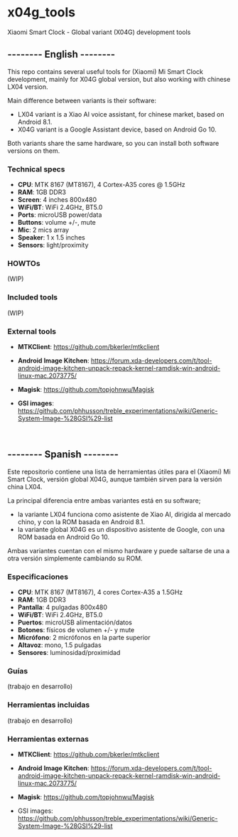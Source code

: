 # x04g_tools
Xiaomi Smart Clock - Global variant (X04G) development tools

## --------  English  --------

This repo contains several useful tools for (Xiaomi) Mi Smart Clock development, mainly for X04G global version, but also working with chinese LX04 version.

Main difference between variants is their software:

- LX04 variant is a Xiao AI voice assistant, for chinese market, based on Android 8.1.
- X04G variant is a Google Assistant device, based on Android Go 10.

Both variants share the same hardware, so you can install both software versions on them.

### Technical specs

- **CPU**: MTK 8167 (MT8167), 4 Cortex-A35 cores @ 1.5GHz
- **RAM**: 1GB DDR3
- **Screen**: 4 inches 800x480
- **WiFi/BT**: WiFi 2.4GHz, BT5.0
- **Ports**: microUSB power/data
- **Buttons**: volume +/-, mute
- **Mic**: 2 mics array
- **Speaker**: 1 x 1.5 inches
- **Sensors**: light/proximity

### HOWTOs

(WIP)

### Included tools

(WIP)

### External tools

- **MTKClient**: https://github.com/bkerler/mtkclient

- **Android Image Kitchen**: https://forum.xda-developers.com/t/tool-android-image-kitchen-unpack-repack-kernel-ramdisk-win-android-linux-mac.2073775/

- **Magisk**: https://github.com/topjohnwu/Magisk

- **GSI images**: https://github.com/phhusson/treble_experimentations/wiki/Generic-System-Image-%28GSI%29-list

<br>

## --------  Spanish  --------

Este repositorio contiene una lista de herramientas útiles para el (Xiaomi) Mi Smart Clock, versión global X04G, aunque también sirven para la versión china LX04.

La principal diferencia entre ambas variantes está en su software;
- la variante LX04 funciona como asistente de Xiao AI, dirigida al mercado chino, y con la ROM basada en Android 8.1.
- la variante global X04G es un dispositivo asistente de Google, con una ROM basada en Android Go 10.

Ambas variantes cuentan con el mismo hardware y puede saltarse de una a otra versión simplemente cambiando su ROM.

### Especificaciones

- **CPU**: MTK 8167 (MT8167), 4 cores Cortex-A35 a 1.5GHz
- **RAM**: 1GB DDR3
- **Pantalla**: 4 pulgadas 800x480
- **WiFi/BT**: WiFi 2.4GHz, BT5.0
- **Puertos**: microUSB alimentación/datos
- **Botones**: físicos de volumen +/- y mute
- **Micrófono**: 2 micrófonos en la parte superior
- **Altavoz**: mono, 1.5 pulgadas
- **Sensores**: luminosidad/proximidad

### Guías

(trabajo en desarrollo)

### Herramientas incluidas

(trabajo en desarrollo)

### Herramientas externas

- **MTKClient**: https://github.com/bkerler/mtkclient

- **Android Image Kitchen**: https://forum.xda-developers.com/t/tool-android-image-kitchen-unpack-repack-kernel-ramdisk-win-android-linux-mac.2073775/

- **Magisk**: https://github.com/topjohnwu/Magisk

- GSI images: https://github.com/phhusson/treble_experimentations/wiki/Generic-System-Image-%28GSI%29-list

